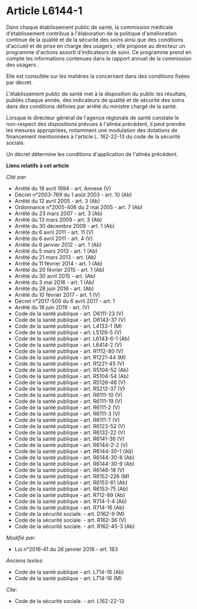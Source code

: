 # Article L6144-1

Dans chaque établissement public de santé, la commission médicale d'établissement contribue à l'élaboration de la politique
d'amélioration continue de la qualité et de la sécurité des soins ainsi que des conditions d'accueil et de prise en charge
des usagers ; elle propose au directeur un programme d'actions assorti d'indicateurs de suivi. Ce programme prend en compte
les informations contenues dans le rapport annuel de la commission des            usagers . 

Elle est consultée sur les matières la concernant dans des conditions fixées par décret. 

L'établissement public de santé met à la disposition du public les résultats, publiés chaque année, des indicateurs de
qualité et de sécurité des soins dans des conditions définies par arrêté du ministre chargé de la santé. 

Lorsque le directeur général de l'agence régionale de santé constate le non-respect des dispositions prévues à l'alinéa
précédent, il peut prendre les mesures appropriées, notamment une modulation des dotations de financement mentionnées à
l'article L. 162-22-13 du code de la sécurité sociale. 

Un décret détermine les conditions d'application de l'alinéa précédent.

**Liens relatifs à cet article**

_Cité par_:

  - Arrêté du 19 avril 1994 - art. Annexe (V)
  - Décret n°2003-769 du 1 août 2003 - art. 10 (Ab)
  - Arrêté du 12 avril 2005 - art. 3 (Ab)
  - Ordonnance n°2005-406 du 2 mai 2005 - art. 7 (Ab)
  - Arrêté du 23 mars 2007 - art. 3 (Ab)
  - Arrêté du 13 mars 2009 - art. 3 (Ab)
  - Arrêté du 30 décembre 2009 - art. 1 (Ab)
  - Arrêté du 6 avril 2011 - art. 11 (V)
  - Arrêté du 6 avril 2011 - art. 4 (V)
  - Arrêté du 6 janvier 2012 - art. 1 (Ab)
  - Arrêté du 5 mars 2013 - art. 1 (Ab)
  - Arrêté du 21 mars 2013 - art. (Ab)
  - Arrêté du 11 février 2014 - art. 1 (Ab)
  - Arrêté du 20 février 2015 - art. 1 (Ab)
  - Arrêté du 30 avril 2015 - art. (Ab)
  - Arrêté du 3 mai 2016 - art. 1 (Ab)
  - Arrêté du 28 juin 2016 - art. (Ab)
  - Arrêté du 10 février 2017 - art. 1 (V)
  - Décret n°2017-500 du 6 avril 2017 - art. 1
  - Arrêté du 18 juin 2019 - art. (V)
  - Code de la santé publique - art. D6111-23 (V)
  - Code de la santé publique - art. D6143-37 (V)
  - Code de la santé publique - art. L4133-1 (M)
  - Code de la santé publique - art. L5126-5 (V)
  - Code de la santé publique - art. L6143-6-1 (Ab)
  - Code de la santé publique - art. L6414-2 (V)
  - Code de la santé publique - art. R1112-80 (V)
  - Code de la santé publique - art. R1221-44 (M)
  - Code de la santé publique - art. R1221-45 (V)
  - Code de la santé publique - art. R5104-52 (Ab)
  - Code de la santé publique - art. R5104-54 (Ab)
  - Code de la santé publique - art. R5126-48 (V)
  - Code de la santé publique - art. R5212-37 (V)
  - Code de la santé publique - art. R6111-10 (V)
  - Code de la santé publique - art. R6111-19 (V)
  - Code de la santé publique - art. R6111-2 (V)
  - Code de la santé publique - art. R6111-3 (V)
  - Code de la santé publique - art. R6111-7 (V)
  - Code de la santé publique - art. R6123-52 (V)
  - Code de la santé publique - art. R6132-22 (V)
  - Code de la santé publique - art. R6141-36 (V)
  - Code de la santé publique - art. R6144-2-2 (V)
  - Code de la santé publique - art. R6144-30-1 (Ab)
  - Code de la santé publique - art. R6144-30-8 (Ab)
  - Code de la santé publique - art. R6144-30-9 (Ab)
  - Code de la santé publique - art. R6146-18 (V)
  - Code de la santé publique - art. R6152-226 (M)
  - Code de la santé publique - art. R6153-61 (Ab)
  - Code de la santé publique - art. R6153-75 (Ab)
  - Code de la santé publique - art. R712-89 (Ab)
  - Code de la santé publique - art. R714-1-4 (Ab)
  - Code de la santé publique - art. R714-16 (Ab)
  - Code de la sécurité sociale. - art. D162-9 (M)
  - Code de la sécurité sociale. - art. R162-36 (V)
  - Code de la sécurité sociale. - art. R162-45-3 (Ab)

_Modifié par_:

  - Loi n°2016-41 du 26 janvier 2016 - art. 183

_Anciens textes_:

  - Code de la santé publique - art. L714-16 (Ab)
  - Code de la santé publique - art. L714-16 (M)

_Cite_:

  - Code de la sécurité sociale. - art. L162-22-13
